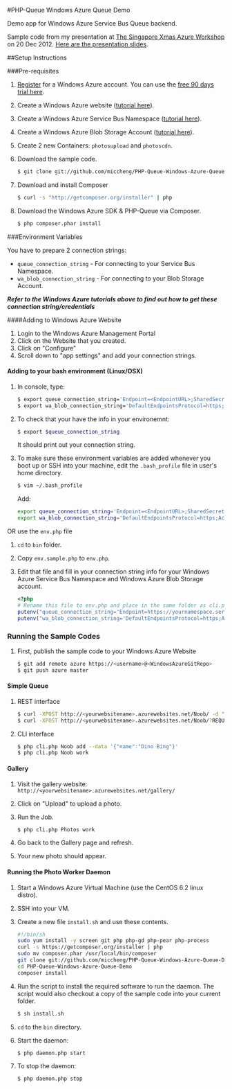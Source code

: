 #PHP-Queue Windows Azure Queue Demo

Demo app for Windows Azure Service Bus Queue backend.

Sample code from my presentation at [The Singapore Xmas Azure Workshop](https://www.facebook.com/events/382258025194568/) on 20 Dec 2012. [Here are the presentation slides](https://speakerdeck.com/miccheng/php-queue-with-windows-azure).

##Setup Instructions

###Pre-requisites

1. [Register](http://www.windowsazure.com/en-us/pricing/free-trial/) for a Windows Azure account. You can use the [free 90 days trial here](http://www.windowsazure.com/en-us/pricing/free-trial/).
2. Create a Windows Azure website ([tutorial here](http://www.windowsazure.com/en-us/develop/php/tutorials/website-w-mysql-and-git/)).
3. Create a Windows Azure Service Bus Namespace ([tutorial here](http://www.windowsazure.com/en-us/develop/php/how-to-guides/service-bus-queues/#create-a-service-namespace)).
4. Create a Windows Azure Blob Storage Account ([tutorial here](http://www.windowsazure.com/en-us/develop/php/how-to-guides/blob-service/#header-3)).
5. Create 2 new Containers: `photosupload` and `photoscdn`.
6. Download the sample code.

    ``` sh
    $ git clone git://github.com/miccheng/PHP-Queue-Windows-Azure-Queue-Demo.git
    ```
7. Download and install Composer

    ``` sh
    $ curl -s "http://getcomposer.org/installer" | php
    ```

8. Download the Windows Azure SDK & PHP-Queue via Composer.

    ``` sh
    $ php composer.phar install
    ```

###Environment Variables

You have to prepare 2 connection strings:

- `queue_connection_string` - For connecting to your Service Bus Namespace.
- `wa_blob_connection_string` - For connecting to your Blob Storage Account.

_**Refer to the Windows Azure tutorials above to find out how to get these connection string/credentials**_

####Adding to Windows Azure Website

1. Login to the Windows Azure Management Portal
2. Click on the Website that you created.
3. Click on "Configure"
4. Scroll down to "app settings" and add your connection strings.

#### Adding to your bash environment (Linux/OSX)

1. In console, type:

    ``` sh
    $ export queue_connection_string='Endpoint=<EndpointURL>;SharedSecretIssuer=owner;SharedSecretValue=<SharedSecret>'
    $ export wa_blob_connection_string='DefaultEndpointsProtocol=https;AccountName=<YourNameSpace>;AccountKey=<AccountKey>'
    ```

2. To check that your have the info in your environemnt:

    ``` sh
    $ export $queue_connection_string
    ```

    It should print out your connection string.

3. To make sure these environment variables are added whenever you boot up or SSH into your machine, edit the `.bash_profile` file in user's home directory.

    ``` sh
    $ vim ~/.bash_profile
    ```
	
    Add:

    ``` sh
    export queue_connection_string='Endpoint=<EndpointURL>;SharedSecretIssuer=owner;SharedSecretValue=<SharedSecret>'
    export wa_blob_connection_string='DefaultEndpointsProtocol=https;AccountName=<YourNameSpace>;AccountKey=<AccountKey>'
    ```

OR use the `env.php` file

1. `cd` to `bin` folder.
2. Copy `env.sample.php` to `env.php`.
3. Edit that file and fill in your connection string info for your Windows Azure Service Bus Namespace and Windows Azure Blob Storage account.

	``` php
	<?php
	# Rename this file to env.php and place in the same folder as cli.php and daemon.php
	putenv("queue_connection_string='Endpoint=https://yournamespace.servicebus.windows.net/;SharedSecretIssuer=owner;SharedSecretValue=XXXXX'");
	putenv("wa_blob_connection_string='DefaultEndpointsProtocol=https;AccountName=youraccount;AccountKey=XXXXXX'");
	```

### Running the Sample Codes

1. First, publish the sample code to your Windows Azure Website
    
    ``` sh
    $ git add remote azure https://<username>@<WindowsAzureGitRepo>
    $ git push azure master
    ```

#### Simple Queue

1. REST interface

    ``` sh
    $ curl -XPOST http://<yourwebsitename>.azurewebsites.net/Noob/ -d "var1=foo&var2=bar"
    $ curl -XPOST http://<yourwebsitename>.azurewebsites.net/Noob/?REQUEST_METHOD=PUT -d "t=meh"
    ```

2. CLI interface

    ``` sh
    $ php cli.php Noob add --data '{"name":"Dino Bing"}'
    $ php cli.php Noob work
    ```

#### Gallery

1. Visit the gallery website: `http://<yourwebsitename>.azurewebsites.net/gallery/`
2. Click on "Upload" to upload a photo.
3. Run the Job.

    ``` sh
    $ php cli.php Photos work
    ```

4. Go back to the Gallery page and refresh.
5. Your new photo should appear.

#### Running the Photo Worker Daemon

1. Start a Windows Azure Virtual Machine (use the CentOS 6.2 linux distro).
2. SSH into your VM.
3. Create a new file `install.sh` and use these contents.

    ``` sh
    #!/bin/sh
    sudo yum install -y screen git php php-gd php-pear php-process
    curl -s https://getcomposer.org/installer | php
    sudo mv composer.phar /usr/local/bin/composer
    git clone git://github.com/miccheng/PHP-Queue-Windows-Azure-Queue-Demo.git
    cd PHP-Queue-Windows-Azure-Queue-Demo
    composer install
    ```

4. Run the script to install the required software to run the daemon. The script would also checkout a copy of the sample code into your current folder.

    ``` sh
    $ sh install.sh
    ```

5. `cd` to the `bin` directory.
6. Start the daemon:

    ``` sh
    $ php daemon.php start
    ```

8. To stop the daemon:

    ``` sh
    $ php daemon.php stop
    ```
